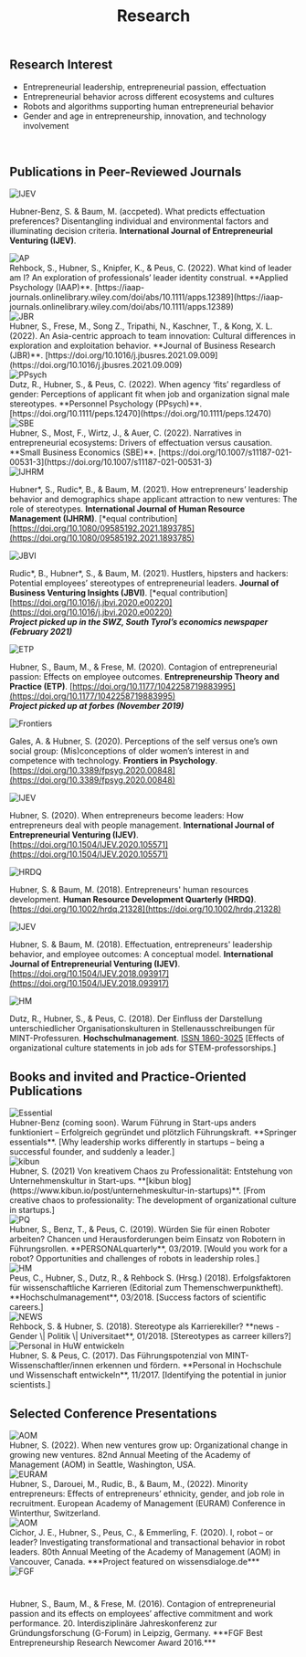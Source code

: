 ﻿---
title: "Research"
bg: purple
color: black
fa-icon: leanpub
---

## Research Interest <br/> 

<!-- <img alt="Research Overview" src="./img/research_overview.png"> <br/> <br/> -->

- Entrepreneurial leadership, entrepreneurial passion, effectuation
- Entrepreneurial behavior across different ecosystems and cultures
- Robots and algorithms supporting human entrepreneurial behavior
- Gender and age in entrepreneurship, innovation, and technology involvement


<br/>

## Publications in Peer-Reviewed Journals

<div>
<img alt="IJEV" src="./img/ijev.jpg" class="pubs">
</div>

Hubner-Benz, S. & Baum, M. (accpeted). What predicts effectuation preferences? Disentangling individual and environmental factors and illuminating decision criteria. **International Journal of Entrepreneurial Venturing (IJEV)**. 

<div> 
<img alt="AP" src="./img/AP.jpg" class="pubs">
</div>
Rehbock, S., Hubner, S., Knipfer, K., & Peus, C. (2022). What kind of leader am I? An exploration of professionals’ leader identity construal. **Applied Psychology (IAAP)**. [https://iaap-journals.onlinelibrary.wiley.com/doi/abs/10.1111/apps.12389](https://iaap-journals.onlinelibrary.wiley.com/doi/abs/10.1111/apps.12389)

<div> 
<img alt="JBR" src="./img/JBR.jpg" class="pubs">
</div>
Hubner, S., Frese, M., Song Z., Tripathi, N., Kaschner, T., & Kong, X. L. (2022). An Asia-centric approach to team innovation: Cultural differences in exploration and exploitation behavior. **Journal of Business Research (JBR)**. [https://doi.org/10.1016/j.jbusres.2021.09.009](https://doi.org/10.1016/j.jbusres.2021.09.009)

<div> 
<img alt="PPsych" src="./img/PPsych.jpg" class="pubs">
</div>
Dutz, R., Hubner, S., & Peus, C. (2022). When agency ‘fits’ regardless of gender: Perceptions of applicant fit when job and organization signal male stereotypes. **Personnel Psychology (PPsych)**. [https://doi.org/10.1111/peps.12470](https://doi.org/10.1111/peps.12470)

<div> 
<img alt="SBE" src="./img/SBE.jpg" class="pubs">
</div>
Hubner, S., Most, F., Wirtz, J., & Auer, C. (2022). Narratives in entrepreneurial ecosystems: Drivers of effectuation versus causation. **Small Business Economics (SBE)**. [https://doi.org/10.1007/s11187-021-00531-3](https://doi.org/10.1007/s11187-021-00531-3)


<div> 
<img alt="IJHRM" src="./img/IJHRM.jpg" class="pubs">
</div>

Hubner\*, S., Rudic\*, B., & Baum, M. (2021). How entrepreneurs’ leadership behavior and demographics shape applicant attraction to new ventures: The role of stereotypes. **International Journal of Human Resource Management (IJHRM)**. [\*equal contribution] [https://doi.org/10.1080/09585192.2021.1893785](https://doi.org/10.1080/09585192.2021.1893785)

<div> 
<img alt="JBVI" src="./img/JBVI.jpg" class="pubs">
</div>

Rudic\*, B., Hubner\*, S., & Baum, M. (2021). Hustlers, hipsters and hackers: Potential employees’ stereotypes of entrepreneurial leaders. **Journal of Business Venturing Insights (JBVI)**. [\*equal contribution] [https://doi.org/10.1016/j.jbvi.2020.e00220](https://doi.org/10.1016/j.jbvi.2020.e00220) <br/> ***Project picked up in the SWZ, South Tyrol’s economics newspaper (February 2021)*** 

<div>
<img alt="ETP" src="./img/ETP.png" class="pubs">
</div>

Hubner, S., Baum, M., & Frese, M. (2020). Contagion of entrepreneurial passion: Effects on employee outcomes. **Entrepreneurship Theory and Practice (ETP)**. [https://doi.org/10.1177/1042258719883995](https://doi.org/10.1177/1042258719883995) <br/> ***Project picked up at forbes (November 2019)*** 

<div> 
<img alt="Frontiers" src="./img/Frontiers.jpg" class="pubs">
</div>

Gales, A. & Hubner, S. (2020). Perceptions of the self versus one’s own social group: (Mis)conceptions of older women’s interest in and competence with technology. **Frontiers in Psychology**. [https://doi.org/10.3389/fpsyg.2020.00848](https://doi.org/10.3389/fpsyg.2020.00848)


<div>
<img alt="IJEV" src="./img/ijev.jpg" class="pubs">
</div>

Hubner, S. (2020). When entrepreneurs become leaders: How entrepreneurs deal with people management. **International Journal of Entrepreneurial Venturing (IJEV)**.  [https://doi.org/10.1504/IJEV.2020.105571](https://doi.org/10.1504/IJEV.2020.105571) 


<div>
<img alt="HRDQ" src="./img/hrdq.jpg" class="pubs">
</div>

Hubner, S. & Baum, M. (2018). Entrepreneurs' human resources development. **Human Resource Development Quarterly (HRDQ)**. [https://doi.org/10.1002/hrdq.21328](https://doi.org/10.1002/hrdq.21328)

<div>
<img alt="IJEV" src="./img/ijev.jpg" class="pubs">
</div>

Hubner, S. & Baum, M. (2018). Effectuation, entrepreneurs' leadership behavior, and employee outcomes: A conceptual model. **International Journal of Entrepreneurial Venturing (IJEV)**. [https://doi.org/10.1504/IJEV.2018.093917](https://doi.org/10.1504/IJEV.2018.093917)

<div>
<img alt="HM" src="./img/HM_Page_1.png" class="pubs"> 
</div>

Dutz, R., Hubner, S., & Peus, C. (2018). Der Einfluss der Darstellung unterschiedlicher Organisationskulturen in Stellenausschreibungen für MINT-Professuren. **Hochschulmanagement**. [ISSN 1860-3025](https://0a59654b-c029-4e59-a817-d92d38cf7998.filesusr.com/ugd/7bac3c_f3bb15e7d2294c62a0f3b7dc7f51c3a3.pdf) [Effects of organizational culture statements in job ads for STEM-professorships.] 



## Books and invited and Practice-Oriented Publications 

<div>
<img alt="Essential" src="./img/Essential.jpg" class="pubs"> 
</div> 
Hubner-Benz (coming soon). Warum Führung in Start-ups anders funktioniert – Erfolgreich gegründet und plötzlich Führungskraft. **Springer essentials**. [Why leadership works differently in startups – being a successful founder, and suddenly a leader.]


<div>
<img alt="kibun" src="./img/kibun.png" class="pubs"> 
</div> 
Hubner, S. (2021) Von kreativem Chaos zu Professionalität: Entstehung von Unternehmenskultur in Start-ups. **[kibun blog](https://www.kibun.io/post/unternehmeskultur-in-startups)**. [From creative chaos to professionality: The development of organizational culture in startups.]


<div>
<img alt="PQ" src="./img/pq-03-2019-491398-1.jpg" class="pubs"> 
</div> 
Hubner, S., Benz, T., & Peus, C. (2019). Würden Sie für einen Roboter arbeiten? Chancen und Herausforderungen beim Einsatz von Robotern in Führungsrollen. **PERSONALquarterly**, 03/2019. [Would you work for a robot? Opportunities and challenges of robots in leadership roles.]

<div>
<img alt="HM" src="./img/HM_Page_1.png" class="pubs"> 
</div>
Peus, C., Hubner, S., Dutz, R., & Rehbock S. (Hrsg.) (2018). Erfolgsfaktoren für wissenschaftliche Karrieren (Editorial zum Themenschwerpunktheft). **Hochschulmanagement**, 03/2018. [Success factors of scientific careers.]

<div>
<img alt="NEWS" src="./img/news.gif" class="pubs"> 
</div>
Rehbock, S. & Hubner, S. (2018). Stereotype als Karrierekiller? **news - Gender \| Politik \| Universitaet**, 01/2018. [Stereotypes as carreer killers?] 

<div>
<img alt="Personal in HuW entwickeln" src="./img/Personal in Hoschschule und Wissenschaft entwickeln.png" class="pubs">
</div>
Hubner, S. & Peus, C. (2017). Das Führungspotenzial von MINT-Wissenschaftler/innen erkennen und fördern. **Personal in Hochschule und Wissenschaft entwickeln**, 11/2017. [Identifying the potential in junior scientists.]

## Selected Conference Presentations 

<div>
<img alt="AOM" src="./img/AOM.png" class="conferences">
</div>
Hubner, S. (2022). When new ventures grow up: Organizational change in growing new ventures. 82nd Annual Meeting of the Academy of Management (AOM) in Seattle, Washington, USA.

<div>
<img alt="EURAM" src="./img/EURAM.png" class="conferences">
</div>
Hubner, S., Darouei, M., Rudic, B., & Baum, M., (2022). Minority entrepreneurs: Effects of entrepreneurs’ ethnicity, gender, and job role in recruitment. European Academy of Management (EURAM) Conference in Winterthur, Switzerland. 

<div>
<img alt="AOM" src="./img/AOM.png" class="conferences">
</div>
Cichor, J. E., Hubner, S., Peus, C., & Emmerling, F. (2020). I, robot – or leader? Investigating transformational and transactional behavior in robot leaders. 80th Annual Meeting of the Academy of Management (AOM) in Vancouver, Canada. ***Project featured on wissensdialoge.de***  

<div>
<img alt="FGF" src="./img/FGF.png" class="conferences" style="margin-bottom: 40px">
</div>
Hubner, S.,  Baum, M., & Frese, M. (2016). Contagion of entrepreneurial passion and its effects on employees’ affective commitment and work performance. 20. Interdisziplinäre Jahreskonferenz zur Gründungsforschung (G-Forum) in Leipzig, Germany. ***FGF Best Entrepreneurship Research Newcomer Award 2016.*** 

